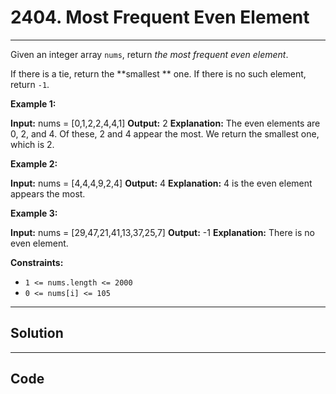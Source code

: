 # 2404. Most Frequent Even Element

---

Given an integer array `nums`, return _the most frequent even element_.

If there is a tie, return the **smallest ** one. If there is no such element, return `-1`.

 

**Example 1:**


**Input:** nums = [0,1,2,2,4,4,1]
**Output:** 2
**Explanation:**
The even elements are 0, 2, and 4. Of these, 2 and 4 appear the most.
We return the smallest one, which is 2.

**Example 2:**


**Input:** nums = [4,4,4,9,2,4]
**Output:** 4
**Explanation:** 4 is the even element appears the most.


**Example 3:**


**Input:** nums = [29,47,21,41,13,37,25,7]
**Output:** -1
**Explanation:** There is no even element.


 

**Constraints:**

  * `1 <= nums.length <= 2000`
  * `0 <= nums[i] <= 105`

---

## Solution



---

## Code
```python


```